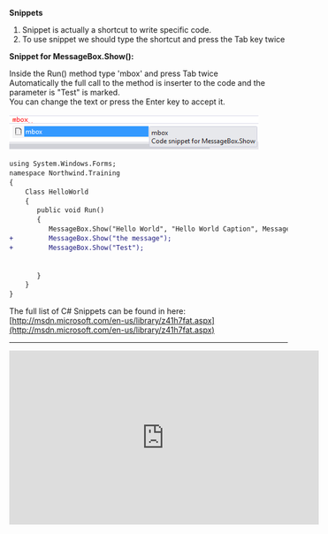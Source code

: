 ﻿
**Snippets** 

1. Snippet is actually a shortcut to write specific code. 
2. To use snippet we should type the shortcut and press the Tab key twice

**Snippet for MessageBox.Show():**

Inside the Run() method type 'mbox' and press Tab twice   
Automatically the full call to the method is inserter to the code and the parameter is "Test" is marked.  
You can change the text or press the Enter key to accept it.
 

![Snippet](Snippet.png)
```diff
using System.Windows.Forms;
namespace Northwind.Training
{
    Class HelloWorld
    {
       public void Run()
       {
          MessageBox.Show("Hello World", "Hello World Caption", MessageBoxButton.OK);
+         MessageBox.Show("the message");
+         MessageBox.Show("Test");


       }     
    }
}
```

The full list of C# Snippets can be found in here:  
[http://msdn.microsoft.com/en-us/library/z41h7fat.aspx](http://msdn.microsoft.com/en-us/library/z41h7fat.aspx)

---

<iframe width="560" height="315" src="https://www.youtube.com/embed/efWaPPyea2U" frameborder="0" allowfullscreen></iframe>
